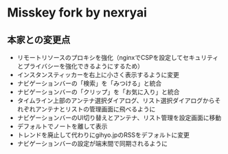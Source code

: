 # Misskey fork by nexryai

## 本家との変更点

 - リモートリソースのプロキシを強化（nginxでCSPを設定してセキュリティとプライバシーを強化できるようにするため）
 - インスタンスティッカーを右上に小さく表示するように変更
 - ナビゲーションバーの「検索」を「みつける」と統合
 - ナビゲーションバーの「クリップ」を「お気に入り」と統合
 - タイムライン上部のアンテナ選択ダイアログ、リスト選択ダイアログからそれぞれアンテナとリストの管理画面に飛べるように
 - ナビゲーションバーのUI切り替えとアンテナ、リスト管理を設定画面に移動	
 - デフォルトでノートを離して表示
 - トレンドを廃止して代わりにgihyo.jpのRSSをデフォルトに変更
 - ナビゲーションバーの設定が端末間で同期されるように
